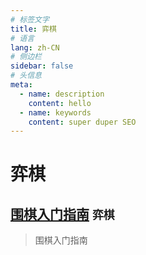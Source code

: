 ```yaml
---
# 标签文字
title: 弈棋
# 语言
lang: zh-CN
# 侧边栏
sidebar: false
# 头信息
meta:
  - name: description
    content: hello
  - name: keywords
    content: super duper SEO
---
```


# 弈棋
## [围棋入门指南](/chess/围棋入门指南/)  `弈棋` 
> 围棋入门指南